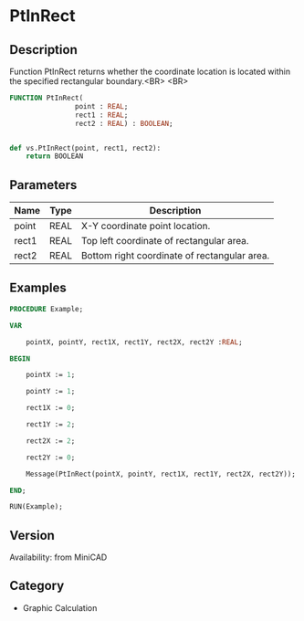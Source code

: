 # PtInRect

## Description
Function PtInRect returns whether the coordinate location is located within the specified rectangular boundary.&lt;BR&gt;
&lt;BR&gt;


```pascal
FUNCTION PtInRect(
				point : REAL;
				rect1 : REAL;
				rect2 : REAL) : BOOLEAN;
```

```python

def vs.PtInRect(point, rect1, rect2):
    return BOOLEAN
```

## Parameters
|Name|Type|Description|
|---|---|---|
|point|REAL|X-Y coordinate point location.|
|rect1|REAL|Top left coordinate of rectangular area.|
|rect2|REAL|Bottom right coordinate of rectangular area.|

## Examples
```pascal
PROCEDURE Example;

VAR

	pointX, pointY, rect1X, rect1Y, rect2X, rect2Y :REAL;

BEGIN

	pointX := 1;

	pointY := 1;

	rect1X := 0;

	rect1Y := 2;

	rect2X := 2;

	rect2Y := 0;

	Message(PtInRect(pointX, pointY, rect1X, rect1Y, rect2X, rect2Y));

END;

RUN(Example);


```

## Version
Availability: from MiniCAD
## Category
* Graphic Calculation

